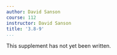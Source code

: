 ```yaml
---
author: David Sanson
course: 112
instructor: David Sanson
title: '3.8-9'
...
```


This supplement has not yet been written.
